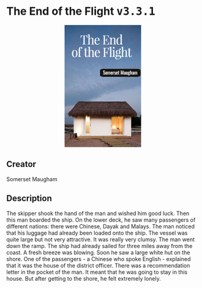 
# The End of the Flight <kbd>v3.3.1</kbd>

<center>
  <img src="./cover-1024.jpg"/>
</center>

## Creator
Somerset Maugham

## Description
The skipper shook the hand of the man and wished him good luck. Then this man boarded the ship. On the lower deck, he saw many passengers of different nations: there were Chinese, Dayak and Malays. The man noticed that his luggage had already been loaded onto the ship. The vessel was quite large but not very attractive. It was really very clumsy. The man went down the ramp. The ship had already sailed for three miles away from the coast. A fresh breeze was blowing. Soon he saw a large white hut on the shore. One of the passengers - a Chinese who spoke English - explained that it was the house of the district officer. There was a recommendation letter in the pocket of the man. It meant that he was going to stay in this house. But after getting to the shore, he felt extremely lonely. 
